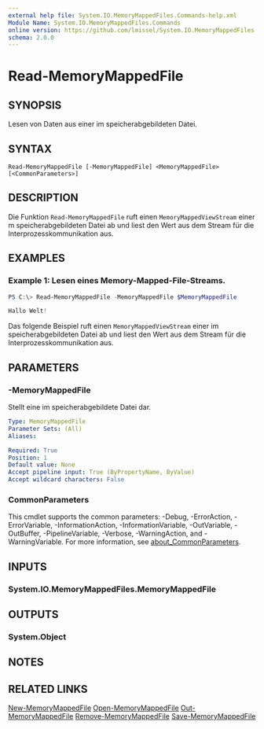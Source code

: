 ```yaml
---
external help file: System.IO.MemoryMappedFiles.Commands-help.xml
Module Name: System.IO.MemoryMappedFiles.Commands
online version: https://github.com/lmissel/System.IO.MemoryMappedFiles.Commands/
schema: 2.0.0
---
```


# Read-MemoryMappedFile

## SYNOPSIS
Lesen von Daten aus einer im speicherabgebildeten Datei.

## SYNTAX

```
Read-MemoryMappedFile [-MemoryMappedFile] <MemoryMappedFile> [<CommonParameters>]
```

## DESCRIPTION
Die Funktion `Read-MemoryMappedFile` ruft einen `MemoryMappedViewStream` einer m speicherabgebildeten Datei ab und liest den Wert aus dem Stream für die Interprozesskommunikation aus.

## EXAMPLES

### Example 1: Lesen eines Memory-Mapped-File-Streams.
```Powershell
PS C:\> Read-MemoryMappedFile -MemoryMappedFile $MemoryMappedFile

Hallo Welt!
```
Das folgende Beispiel ruft einen `MemoryMappedViewStream` einer im speicherabgebildeten Datei ab und liest den Wert aus dem Stream für die Interprozesskommunikation aus.

## PARAMETERS

### -MemoryMappedFile
Stellt eine im speicherabgebildete Datei dar.

```yaml
Type: MemoryMappedFile
Parameter Sets: (All)
Aliases:

Required: True
Position: 1
Default value: None
Accept pipeline input: True (ByPropertyName, ByValue)
Accept wildcard characters: False
```

### CommonParameters
This cmdlet supports the common parameters: -Debug, -ErrorAction, -ErrorVariable, -InformationAction, -InformationVariable, -OutVariable, -OutBuffer, -PipelineVariable, -Verbose, -WarningAction, and -WarningVariable. For more information, see [about_CommonParameters](http://go.microsoft.com/fwlink/?LinkID=113216).

## INPUTS

### System.IO.MemoryMappedFiles.MemoryMappedFile

## OUTPUTS

### System.Object
## NOTES

## RELATED LINKS
[New-MemoryMappedFile](New-MemoryMappedFile.md)
[Open-MemoryMappedFile](Open-MemoryMappedFile.md)
[Out-MemoryMappedFile](Out-MemoryMappedFile.md)
[Remove-MemoryMappedFile](Remove-MemoryMappedFile.md)
[Save-MemoryMappedFile](Save-MemoryMappedFile.md)

